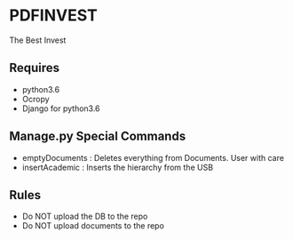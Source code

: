# PDFINVEST
The Best Invest

## Requires
* python3.6
* Ocropy
* Django for python3.6

## Manage.py Special Commands
* emptyDocuments : Deletes everything from Documents. User with care
* insertAcademic : Inserts the hierarchy from the USB

## Rules
* Do NOT upload the DB to the repo
* Do NOT upload documents to the repo
